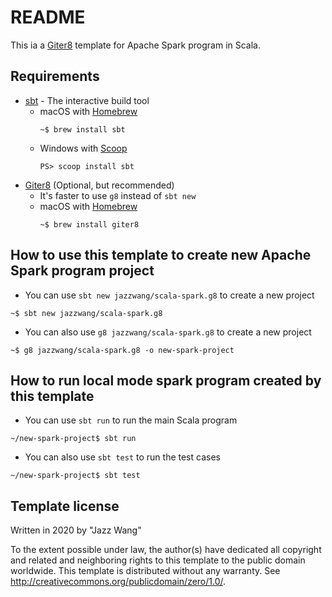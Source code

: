 # README

This ia a [Giter8][g8] template for Apache Spark program in Scala.

## Requirements

* [sbt](https://www.scala-sbt.org/) - The interactive build tool
    - macOS with [Homebrew](https://brew.sh/)
        ```
        ~$ brew install sbt
        ```
    - Windows with [Scoop](https://scoop.sh/)
        ```
        PS> scoop install sbt
        ```
* [Giter8][g8] (Optional, but recommended)
    - It's faster to use `g8` instead of `sbt new`
    - macOS with [Homebrew](https://brew.sh/)
        ```
        ~$ brew install giter8
        ```

## How to use this template to create new Apache Spark program project

* You can use `sbt new jazzwang/scala-spark.g8` to create a new project
```
~$ sbt new jazzwang/scala-spark.g8
```
* You can also use `g8 jazzwang/scala-spark.g8` to create a new project
```
~$ g8 jazzwang/scala-spark.g8 -o new-spark-project
```

## How to run local mode spark program created by this template

* You can use `sbt run` to run the main Scala program
```
~/new-spark-project$ sbt run
```
* You can also use `sbt test` to run the test cases
```
~/new-spark-project$ sbt test
```

## Template license

Written in 2020 by "Jazz Wang"

To the extent possible under law, the author(s) have dedicated all copyright and related
and neighboring rights to this template to the public domain worldwide.
This template is distributed without any warranty. See <http://creativecommons.org/publicdomain/zero/1.0/>.

[g8]: http://www.foundweekends.org/giter8/
